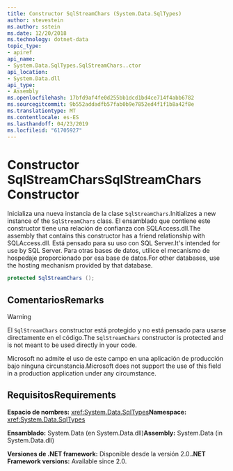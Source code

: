 ```yaml
---
title: Constructor SqlStreamChars (System.Data.SqlTypes)
author: stevestein
ms.author: sstein
ms.date: 12/20/2018
ms.technology: dotnet-data
topic_type:
- apiref
api_name:
- System.Data.SqlTypes.SqlStreamChars..ctor
api_location:
- System.Data.dll
api_type:
- Assembly
ms.openlocfilehash: 17bfd9af4fe0d255bb1dcd1bd4ce714f4abb6782
ms.sourcegitcommit: 9b552addadfb57fab0b9e7852ed4f1f1b8a42f8e
ms.translationtype: MT
ms.contentlocale: es-ES
ms.lasthandoff: 04/23/2019
ms.locfileid: "61705927"
---
```

# <a name="sqlstreamchars-constructor"></a><span data-ttu-id="50fdb-102">Constructor SqlStreamChars</span><span class="sxs-lookup"><span data-stu-id="50fdb-102">SqlStreamChars Constructor</span></span>

<span data-ttu-id="50fdb-103">Inicializa una nueva instancia de la clase `SqlStreamChars`.</span><span class="sxs-lookup"><span data-stu-id="50fdb-103">Initializes a new instance of the `SqlStreamChars` class.</span></span> <span data-ttu-id="50fdb-104">El ensamblado que contiene este constructor tiene una relación de confianza con SQLAccess.dll.</span><span class="sxs-lookup"><span data-stu-id="50fdb-104">The assembly that contains this constructor has a friend relationship with SQLAccess.dll.</span></span> <span data-ttu-id="50fdb-105">Está pensado para su uso con SQL Server.</span><span class="sxs-lookup"><span data-stu-id="50fdb-105">It's intended for use by SQL Server.</span></span> <span data-ttu-id="50fdb-106">Para otras bases de datos, utilice el mecanismo de hospedaje proporcionado por esa base de datos.</span><span class="sxs-lookup"><span data-stu-id="50fdb-106">For other databases, use the hosting mechanism provided by that database.</span></span>

```csharp
protected SqlStreamChars ();
```

## <a name="remarks"></a><span data-ttu-id="50fdb-107">Comentarios</span><span class="sxs-lookup"><span data-stu-id="50fdb-107">Remarks</span></span>

> [!WARNING]
> <span data-ttu-id="50fdb-108">El `SqlStreamChars` constructor está protegido y no está pensado para usarse directamente en el código.</span><span class="sxs-lookup"><span data-stu-id="50fdb-108">The `SqlStreamChars` constructor is protected and is not meant to be used directly in your code.</span></span>
>
> <span data-ttu-id="50fdb-109">Microsoft no admite el uso de este campo en una aplicación de producción bajo ninguna circunstancia.</span><span class="sxs-lookup"><span data-stu-id="50fdb-109">Microsoft does not support the use of this field in a production application under any circumstance.</span></span>

## <a name="requirements"></a><span data-ttu-id="50fdb-110">Requisitos</span><span class="sxs-lookup"><span data-stu-id="50fdb-110">Requirements</span></span>

<span data-ttu-id="50fdb-111">**Espacio de nombres:** <xref:System.Data.SqlTypes></span><span class="sxs-lookup"><span data-stu-id="50fdb-111">**Namespace:** <xref:System.Data.SqlTypes></span></span>

<span data-ttu-id="50fdb-112">**Ensamblado:** System.Data (en System.Data.dll)</span><span class="sxs-lookup"><span data-stu-id="50fdb-112">**Assembly:** System.Data (in System.Data.dll)</span></span>

<span data-ttu-id="50fdb-113">**Versiones de .NET framework:** Disponible desde la versión 2.0.</span><span class="sxs-lookup"><span data-stu-id="50fdb-113">**.NET Framework versions:** Available since 2.0.</span></span>